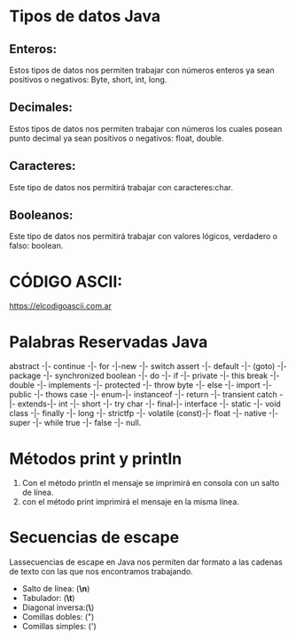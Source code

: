 # Tipos de datos Java

## Enteros:
Estos tipos de datos nos permiten trabajar con números enteros ya sean positivos o negativos: Byte, short, int, long.
## Decimales: 
Estos tipos de datos nos permiten trabajar con números los cuales posean punto decimal ya sean positivos o negativos: float, double.
## Caracteres: 
Este tipo de datos nos permitirá trabajar con caracteres:char.
## Booleanos:
Este tipo de datos nos permitirá trabajar con valores lógicos, verdadero o falso: boolean.

# CÓDIGO ASCII: 

https://elcodigoascii.com.ar 

# Palabras Reservadas Java

abstract -|- continue -|- for -|-new -|- switch
assert -|- default -|- (goto) -|-	package -|-	synchronized
boolean -|-	do -|- if -|- private -|- this
break -|- double -|- implements -|-	protected -|- throw
byte -|- else -|- import -|- public -|- thows
case -|- enum-|- instanceof	-|- return -|- transient
catch -|- extends-|- int -|- short -|- try
char -|- final-|- interface -|- static -|- void
class -|- finally -|- long -|- strictfp -|- volatile
(const)-|- float -|- native -|- super -|- while
true -|- false -|- null.

# Métodos print y println

1. Con el método println el mensaje se imprimirá en consola con un salto de línea.
1. con el método print imprimirá el mensaje en la misma línea.

# Secuencias de escape 

Lassecuencias de escape en Java nos permiten dar formato a las cadenas de texto con las que nos encontramos trabajando.

* Salto de línea: (**\n**)
* Tabulador: (**\t**)
* Diagonal inversa:(**\\**)
* Comillas dobles: (\")
* Comillas simples: (\')
